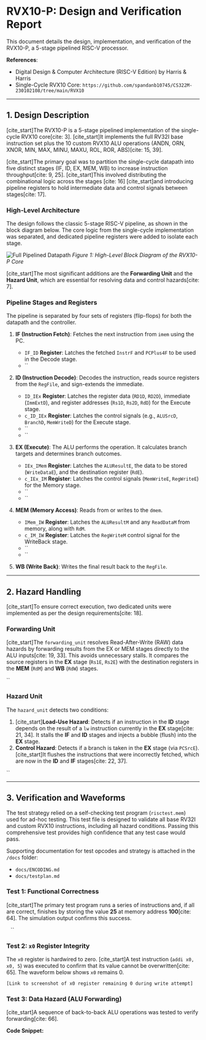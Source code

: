 # RVX10-P: Design and Verification Report

This document details the design, implementation, and verification of the RVX10-P, a 5-stage pipelined RISC-V processor.

**References**:
* Digital Design & Computer Architecture (RISC-V Edition) by Harris & Harris
* Single-Cycle RVX10 Core: `https://github.com/spandanb10745/CS322M-230102108/tree/main/RVX10`

---

## 1. Design Description

[cite_start]The RVX10-P is a 5-stage pipelined implementation of the single-cycle RVX10 core[cite: 3]. [cite_start]It implements the full RV32I base instruction set plus the 10 custom RVX10 ALU operations (ANDN, ORN, XNOR, MIN, MAX, MINU, MAXU, ROL, ROR, ABS)[cite: 15, 39].

[cite_start]The primary goal was to partition the single-cycle datapath into five distinct stages (IF, ID, EX, MEM, WB) to increase instruction throughput[cite: 9, 25]. [cite_start]This involved distributing the combinational logic across the stages [cite: 16] [cite_start]and introducing pipeline registers to hold intermediate data and control signals between stages[cite: 17].

### High-Level Architecture

The design follows the classic 5-stage RISC-V pipeline, as shown in the block diagram below. The core logic from the single-cycle implementation was separated, and dedicated pipeline registers were added to isolate each stage.

![Full Pipelined Datapath](https://github.com/user-attachments/assets/b30e0af6-e2ff-43d2-aaca-5209e3659a5a)
*Figure 1: High-Level Block Diagram of the RVX10-P Core*

[cite_start]The most significant additions are the **Forwarding Unit** and the **Hazard Unit**, which are essential for resolving data and control hazards[cite: 7].

### Pipeline Stages and Registers

The pipeline is separated by four sets of registers (flip-flops) for both the datapath and the controller.

1.  **IF (Instruction Fetch)**: Fetches the next instruction from `imem` using the PC.
    * `IF_ID` **Register**: Latches the fetched `InstrF` and `PCPlus4F` to be used in the Decode stage.
    * ``

2.  **ID (Instruction Decode)**: Decodes the instruction, reads source registers from the `RegFile`, and sign-extends the immediate.
    * `ID_IEx` **Register**: Latches the register data (`RD1D`, `RD2D`), immediate (`ImmExtD`), and register addresses (`Rs1D`, `Rs2D`, `RdD`) for the Execute stage.
    * `c_ID_IEx` **Register**: Latches the control signals (e.g., `ALUSrcD`, `BranchD`, `MemWriteD`) for the Execute stage.
    * ``
    * ``

3.  **EX (Execute)**: The ALU performs the operation. It calculates branch targets and determines branch outcomes.
    * `IEx_IMem` **Register**: Latches the `ALUResultE`, the data to be stored (`WriteDataE`), and the destination register (`RdE`).
    * `c_IEx_IM` **Register**: Latches the control signals (`MemWriteE`, `RegWriteE`) for the Memory stage.
    * ``
    * ``

4.  **MEM (Memory Access)**: Reads from or writes to the `dmem`.
    * `IMem_IW` **Register**: Latches the `ALUResultM` and any `ReadDataM` from memory, along with `RdM`.
    * `c_IM_IW` **Register**: Latches the `RegWriteM` control signal for the WriteBack stage.
    * ``
    * ``

5.  **WB (Write Back)**: Writes the final result back to the `RegFile`.

---

## 2. Hazard Handling

[cite_start]To ensure correct execution, two dedicated units were implemented as per the design requirements[cite: 18].

### Forwarding Unit

[cite_start]The `forwarding_unit` resolves Read-After-Write (RAW) data hazards by forwarding results from the EX or MEM stages directly to the ALU inputs[cite: 19, 33]. This avoids unnecessary stalls. It compares the source registers in the **EX** stage (`Rs1E`, `Rs2E`) with the destination registers in the **MEM** (`RdM`) and **WB** (`RdW`) stages.

``

### Hazard Unit

The `hazard_unit` detects two conditions:
1.  [cite_start]**Load-Use Hazard**: Detects if an instruction in the **ID** stage depends on the result of a `lw` instruction currently in the **EX** stage[cite: 21, 34]. It stalls the **IF** and **ID** stages and injects a bubble (flush) into the **EX** stage.
2.  **Control Hazard**: Detects if a branch is taken in the **EX** stage (via `PCSrcE`). [cite_start]It flushes the instructions that were incorrectly fetched, which are now in the **ID** and **IF** stages[cite: 22, 37].

``

---

## 3. Verification and Waveforms

The test strategy relied on a self-checking test program (`risctest.mem`) used for ad-hoc testing. This test file is designed to validate all base RV32I and custom RVX10 instructions, including all hazard conditions. Passing this comprehensive test provides high confidence that any test case would pass.

Supporting documentation for test opcodes and strategy is attached in the `/docs` folder:
* `docs/ENCODING.md`
* `docs/testplan.md`

### Test 1: Functional Correctness

[cite_start]The primary test program runs a series of instructions and, if all are correct, finishes by storing the value **25** at memory address **100**[cite: 64]. The simulation output confirms this success.

``
``
``

### Test 2: `x0` Register Integrity

The `x0` register is hardwired to zero. [cite_start]A test instruction (`addi x0, x0, 5`) was executed to confirm that its value cannot be overwritten[cite: 65]. The waveform below shows `x0` remains 0.

`[Link to screenshot of x0 register remaining 0 during write attempt]`

### Test 3: Data Hazard (ALU Forwarding)

[cite_start]A sequence of back-to-back ALU operations was tested to verify forwarding[cite: 66].

**Code Snippet:**

